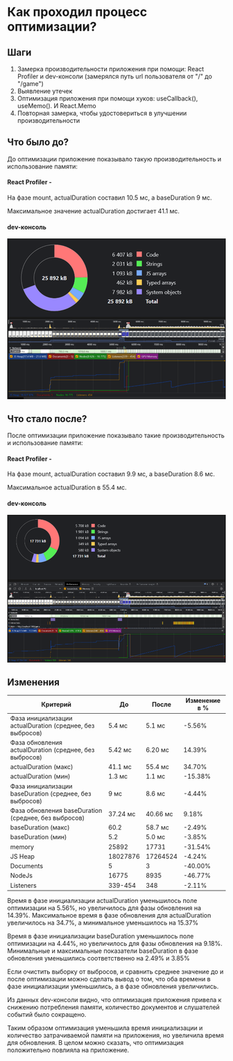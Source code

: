 # Как проходил процесс оптимизации?

## Шаги

1. Замерка производительности приложения при помощи: React Profiler и dev-консоли (замерялся
   путь url пользователя от "/" до "/game")
2. Выявление утечек
3. Оптимизация приложения при помощи хуков: useCallback(), useMemo(). И React.Memo
4. Повторная замерка, чтобы удостовериться в улучшении производительности

## Что было до?

До оптимизации приложение показывало такую производительность и использование памяти:

#### React Profiler -

На фазе mount, actualDuration составил 10.5 мс, а baseDuration 9 мс.

Максимальное значение actualDuration достигает 41.1 мс.

#### dev-консоль

![Screenshot](./images/devOptimisationBefore.png)

## Что стало после?

После оптимизации приложение показывало такие производительность и использование памяти:

#### React Profiler -

На фазе mount, actualDuration составил 9.9 мс, а baseDuration 8.6 мс.

Максимальное actualDuration в 55.4 мс.

#### dev-консоль

![Screenshot](./images/devOptimisationAfter.png)

## Изменения

| Критерий                                                  | До       | После    | Изменение в % |
|-----------------------------------------------------------|----------|----------|---------------|
| Фаза инициализации actualDuration (среднее, без выбросов) | 5.4 мс   | 5.1 мс   | -5.56%        |
| Фаза обновления actualDuration (среднее, без выбросов)    | 5.42 мс  | 6.20 мс  | 14.39%        |
| actualDuration (макс)                                     | 41.1 мс  | 55.4 мс  | 34.70%        |
| actualDuration (мин)                                      | 1.3 мс   | 1.1 мс   | -15.38%       |
| Фаза инициализации baseDuration (среднее, без выбросов)   | 9 мс     | 8.6 мс   | -4.44%        |
| Фаза обновления baseDuration (среднее, без выбросов)      | 37.24 мс | 40.66 мс | 9.18%         |
| baseDuration (макс)                                       | 60.2     | 58.7 мс  | -2.49%        |
| baseDuration (мин)                                        | 5.2      | 5.0 мс   | -3.85%        |
| memory                                                    | 25892    | 17731    | -31.54%       |
| JS Heap                                                   | 18027876 | 17264524 | -4.24%        |
| Documents                                                 | 5        | 3        | -40.00%       |
| NodeJs                                                    | 16775    | 8935     | -46.77%       |
| Listeners                                                 | 339-454  | 348      | -2.11%        |

Время в фазе инициализации actualDuration уменьшилось поле оптимизации на 5.56%, но увеличилось для фазы обновления
на 14.39%.
Максимальное время в фазе обновления для actualDuration увеличилось на 34.7%, а минимальное уменьшилось на 15.37%

Время в фазе инициализации baseDuration уменьшилось поле оптимизации на 4.44%, но увеличилось для фазы обновления
на 9.18%.
Минимальные и максимальные показатели baseDuration в фазе обновления уменьшились соответственно на 2.49% и
3.85%

Если очистить выборку от выбросов, и сравнить среднее значение до и после оптимизации можно сделать вывод о том,
что оба времени в фазе инициализации уменьшились, а в фазе обновления увеличились.

Из данных dev-консоли видно, что оптимизация приложения привела к снижению потребления памяти, количество
документов и слушателей событий было сокращено.

Таким образом оптимизация уменьшила время инициализации и количество затрачиваемой памяти на приложения, 
но увеличила время для обновления. В целом можно сказать, что оптимизация положительно повлияла на приложение.
